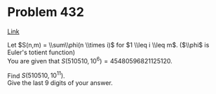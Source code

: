 # Problem 432

[Link](https://projecteuler.net/problem=432)

Let $S(n,m) = \\sum\\phi(n \\times i)$ for $1 \\leq i \\leq m$. ($\\phi$ is Euler's totient function)  
You are given that $S(510510,10^6)= 45480596821125120$. 

Find $S(510510,10^{11})$.  
Give the last $9$ digits of your answer.